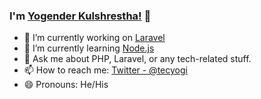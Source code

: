 <!--
**yogender-kulshrestha/yogender-kulshrestha** is a ✨ _special_ ✨ repository because its `README.md` (this file) appears on your GitHub profile.

Here are some ideas to get you started:

- 🔭 I’m currently working on ...
- 🌱 I’m currently learning ...
- 👯 I’m looking to collaborate on ...
- 🤔 I’m looking for help with ...
- 💬 Ask me about ...
- 📫 How to reach me: ...
- 😄 Pronouns: He/His
- ⚡ Fun fact: ...
-->
### I'm [Yogender Kulshrestha!](https://www.tecyogi.com) 👋

- 🔭 I’m currently working on [Laravel](https://laravel.com)
- 🌱 I’m currently learning [Node.js](https://nodejs.org)
- 💬 Ask me about PHP, Laravel, or any tech-related stuff.
- 📫 How to reach me: [Twitter - @tecyogi](https://twitter.com/tecyogi)
- 😄 Pronouns: He/His

